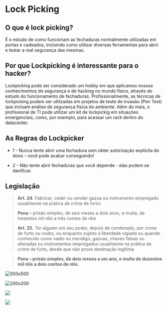 # Lock Picking

## O que é lock picking?

É o estudo de como funcionam as fechaduras normalmente utilizadas em portas e cadeados, incluindo como utilizar diversas ferramentas para abrir e testar a real segurança das mesmas. 

## Por que Lockpicking é interessante para o hacker? 

Lockpicking pode ser considerado um hobby em que aplicamos nossos conhecimentos de segurança e de hacking no mundo físico, através do estudo do funcionamento de fechaduras. Profissionalmente, as técnicas de lockpicking podem ser utilizadas em projetos de teste de invasão (Pen Test) que incluam análise de segurança física do ambiente. Além do mais, o profissional de TI pode utilizar um kit de lockpickig em situações emergenciais, como, por exemplo, para acessar um rack dentro do datacenter. 

## As Regras do Lockpicker

* 1 - Nunca tente abrir uma fechadura sem obter autorização explícita do dono - você pode acabar conseguindo!

* 2 - Não tente abrir fechaduras que você depende - elas podem se danificar.


## Legislação 

> <b>Art. 24.</b> Fabricar, ceder ou vender gazua ou instrumento empregado 
usualmente na prática de crime de furto:

> <b>Pena</b> – prisão simples, de seis meses a dois anos, e multa, de trezentos 
mil réis a três contos de réis

> <b>Art. 25.</b> Ter alguem em seu poder, depois de condenado, por crime de
 furto ou roubo, ou enquanto sujeito à liberdade vigiada ou quando
 conhecido como vadio ou mendigo, gazuas, chaves falsas ou alteradas ou
 instrumentos empregados usualmente na prática de crime de furto, desde
 que não prove destinação legítima

> <b>Pena – prisão simples, de dois meses a um ano, e multa de duzentos mil réis a dois contos de réis.</b>

![500x500](http://i.giphy.com/ezTqRwBoQRZhm.gif)

![200x200](https://media.giphy.com/media/SuPhcufzyaLxm/source.gif)

![](http://i.giphy.com/GIB5o5XQW0tlm.gif)

![](http://i.giphy.com/nhFJRBA9yaMJG.gif)
